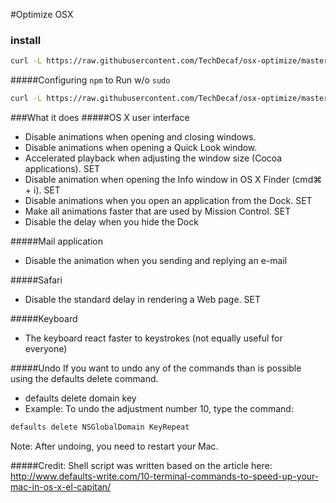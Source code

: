 #Optimize OSX

### install
```bash
curl -L https://raw.githubusercontent.com/TechDecaf/osx-optimize/master/disableanimations.sh | sh
```
#####Configuring `npm` to Run w/o `sudo`
```bash
curl -L https://raw.githubusercontent.com/TechDecaf/osx-optimize/master/npm_wo_sudo.sh | sudo sh
```

###What it does
#####OS X user interface
* Disable animations when opening and closing windows.
* Disable animations when opening a Quick Look window.
* Accelerated playback when adjusting the window size (Cocoa applications). SET
* Disable animation when opening the Info window in OS X Finder (cmd⌘ + i). SET
* Disable animations when you open an application from the Dock. SET
* Make all animations faster that are used by Mission Control. SET
* Disable the delay when you hide the Dock

#####Mail application
* Disable the animation when you sending and replying an e-mail

#####Safari
* Disable the standard delay in rendering a Web page. SET

#####Keyboard
* The keyboard react faster to keystrokes (not equally useful for everyone)

#####Undo
If you want to undo any of the commands than is possible using the defaults delete command.
* defaults delete domain key
* Example: To undo the adjustment number 10, type the command:
```bash
defaults delete NSGlobalDomain KeyRepeat
```
Note: After undoing, you need to restart your Mac.


#####Credit:
Shell script was written based on the article here:
http://www.defaults-write.com/10-terminal-commands-to-speed-up-your-mac-in-os-x-el-capitan/
